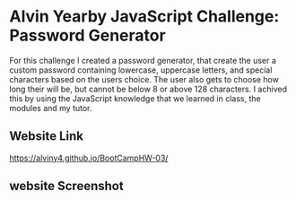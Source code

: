 # Alvin Yearby JavaScript Challenge: Password Generator 
For this challenge I created a password generator, that create the user a custom password containing lowercase, uppercase letters, and special characters based on the users choice. The user also gets to choose how long their will be, but cannot be below 8 or above 128 characters. I achived this by using the JavaScript knowledge that we learned in class, the modules and my tutor. 

## Website Link 
https://alviny4.github.io/BootCampHW-03/ 


## website Screenshot 

